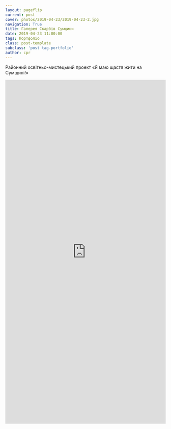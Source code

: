 ```yaml
---
layout: pageflip
current: post
cover: photos/2019-04-23/2019-04-23-2.jpg
navigation: True
title: Галерея Скарбів Сумщини
date: 2019-04-23 11:00:00
tags: Портфоліо
class: post-template
subclass: 'post tag-portfolio'
author: cpr
---
```


Районний освітньо-мистецький проект «Я маю щастя жити на Сумщині!»

<iframe src="https://cdn.flipsnack.com/widget/v2/widget.html?hash=fhkiykcdq" width="100%" height="1080" seamless="seamless" scrolling="no" frameBorder="0" allowFullScreen></iframe>
